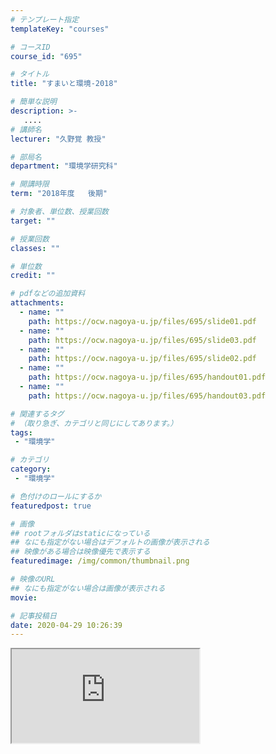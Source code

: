 ```yaml
---
# テンプレート指定
templateKey: "courses"

# コースID
course_id: "695"

# タイトル
title: "すまいと環境-2018"

# 簡単な説明
description: >-
   ....
# 講師名
lecturer: "久野覚 教授"

# 部局名
department: "環境学研究科"

# 開講時限
term: "2018年度	後期"

# 対象者、単位数、授業回数
target: ""

# 授業回数
classes: ""

# 単位数
credit: ""

# pdfなどの追加資料
attachments:
  - name: "" 
    path: https://ocw.nagoya-u.jp/files/695/slide01.pdf
  - name: "" 
    path: https://ocw.nagoya-u.jp/files/695/slide03.pdf
  - name: "" 
    path: https://ocw.nagoya-u.jp/files/695/slide02.pdf
  - name: "" 
    path: https://ocw.nagoya-u.jp/files/695/handout01.pdf
  - name: "" 
    path: https://ocw.nagoya-u.jp/files/695/handout03.pdf

# 関連するタグ
# （取り急ぎ、カテゴリと同じにしてあります。）
tags:
 - "環境学"

# カテゴリ
category:
 - "環境学"

# 色付けのロールにするか
featuredpost: true

# 画像
## rootフォルダはstaticになっている
## なにも指定がない場合はデフォルトの画像が表示される
## 映像がある場合は映像優先で表示する
featuredimage: /img/common/thumbnail.png

# 映像のURL
## なにも指定がない場合は画像が表示される
movie: 

# 記事投稿日
date: 2020-04-29 10:26:39
---
```


<iframe src="https://nuvideo.media.nagoya-u.ac.jp/embed/19e8cf70822825c699e0d76593e74523237bcdac">
<img width="400px" src="https://nuvideo.media.nagoya-u.ac.jp/thumbs/5157/5547" alt="">
</a>
### 授業の内容

「すまい」に関する歴史・意匠・計画、建築環境・設備・エネルギー、建築構造・材料の各分野から、いくつかのテーマをピックアップして講義する。

1. 建築学とは

2. 住宅の歴史、ライフステージ・ライフスタイル、郊外・都心居住、都市インフラ、ユニバーサルデザイン など

3. 住宅の断熱・気密性能、自然・未利用エネルギー利用等の各種省エネルギー手法、熱環境・空気質環境と健康、換気、快適性、居住環境評価 など

4. 建築構造システム、各種構造（RC、鉄骨、木）、構造材料・一般材料、建築生産・管理、建築廃棄物・リサイクル、建築維持・管理、耐震診断・補強・改修、防災・防火など




### 授業の工夫
この授業は、環境学研究科が設けている体系理解科目の一つです。環境学研究科は理工文の複合研究科であるため、環境学を構成する種々の体系について、他専攻の学生にも理解できる授業の工夫がなされています。したがって、他研究科の学生にも理解しやすく、名古屋大学６研究科連携ESDプログラムの一つにもなっています。この授業では、建築学のエッセンスを理解してもらうことを目的として6人の教員によって講義をしており、私は建築環境工学について3回の講義を担当しています。特に、積極的な快適性、プレザントネスについて事例を交えて解説し、レポートでは身近に感じているプレザントネスについて語ってもらうことにしています。






### 授業の目標

「すまい」を主要な題材として取り上げ、ライフサイクルでの評価や関連法規・制度・基準などを踏まえつつ、環境学の視点から「すまい」に関連する種々のテーマを通して「建築学」の体系を理解し、応用する力を身につける。

### 教科書
特になし

### 参考書ならびに授業を受けるに当たっての注意事項等
わかりやすい空気環境の知識（健康住宅推進協議会編、オーム社）



### スケジュール
1.  10/2「建築学に関する概説」
2. 10/9「近代都市計画」
* ピクチュアレスク庭園と都市計画への応用
* アメリカン・ボザールと都市美運動
* カミロ・ジッテと『芸術的原理に基づく都市計画』
* ル・コルビュジエとアテネ憲章
3. 10/16「田園都市・田園郊外」
* 労働者階級の住宅改善と工業モデル・ヴィレッジ
* E.ハワードの田園都市構想
*  レッチワースとハムステッド・ガーデン・サバーブ
*  衛星都市とニュータウン
4. 10/23「日本のすまい」
* 日本の住宅の変遷
* 気候風土への適応
5 . 10/30「住まい方と住宅地」
* 日本の住宅が抱える社会的な課題
* 家族構成とライフステージ・ライフスタイル
* 郊外住宅地の現在
6. 11/6「耐震構造、耐震設計の歴史と将来像」
* 地震災害と耐震基準の歴史
* 耐震構造、耐震設計の考え方
7. 11/13「耐震診断と耐震改修」
* 耐震診断の考え方と方法
* 耐震改修の実際
* 被災建物の応急危険度判定、被災度判定
8. 11/20「住宅構造概論」
* 住宅に用いられる種々の構造形式
* 木質構造の概論
* 建築材料としての木材
9. 12/4「木造建築の歴史となりたち」
* 伝統木造構法と在来軸組構法
* 木造建築の構造としての強さ
10. 12/11「木造住宅の施工」
* 施工手順の実際
* 継手・仕口、木材の接合
11. 12/18「住宅の断熱･気密性能と環境性能評価」
* 住宅の省エネルギー基準
* 断熱・気密性能向上の効果と弊害
* 建築物総合環境性能評価システム（CASBEE）
12. 12/25「室内空気質問題とその対策」
* 室内空気汚染物質と健康被害
* 公的機関の取り組み
* 換気計画の基本
13.  1/15「温熱環境と暮らし方」（久野）
* 日本の気候と室内環境
* 寒暑涼暖の違い
* 地球環境時代の暮らし方
14. 1/22「居住環境評価」（久野）
* 居住環境に対する一般住民の意識
* 安心とは？
* 地球環境に対する意識と行動
15. 1/29 「人間生活における環境と心理の変化」（久野）
* 様々なタイムスパンの環境変化
* 変化する温熱環境
* 空間の変化と知覚・認知
* 都市居住環境の変化


### 講義スライド

[第1回「温熱環境と暮らし方」](https://ocw.nagoya-u.jp/files/695/slide01.pdf) 



[第2回「居住環境評価」](https://ocw.nagoya-u.jp/files/695/slide02.pdf) 



[第3回「Varying Environmental and Psychological States in Human Life」](https://ocw.nagoya-u.jp/files/695/slide03.pdf) 



### 講義資料


[第1回配布資料](https://ocw.nagoya-u.jp/files/695/handout01.pdf) 



[第3回配布資料](https://ocw.nagoya-u.jp/files/695/handout03.pdf) 







### 成績評価

* 担当教員６名から課せられるレポートから、計画・構造・環境それぞれ１つ選択し、提出された３点のレポートによって総合的に評価する。総合点60点以上を合格とする。
* ある担当教員の講義を全て欠席した場合は、その分野（計画・構造・環境）のレポートが提出されても採点しない。もしどうしても出席が無理な事情がある場合は、予め当該教員に連絡して相談すること。




-----